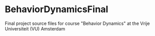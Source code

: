 BehaviorDynamicsFinal
=====================

Final project source files for course "Behavior Dynamics" at the Vrije Universiteit (VU) Amsterdam
